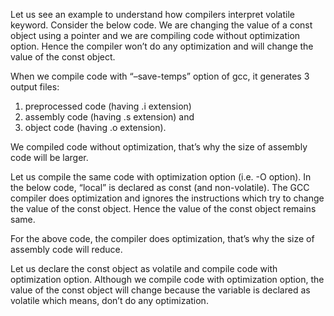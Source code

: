 Let us see an example to understand how compilers interpret volatile keyword. Consider the below code. 
We are changing the value of a const object using a pointer and we are compiling code without optimization option. 
Hence the compiler won’t do any optimization and will change the value of the const object.

When we compile code with “–save-temps” option of gcc, it generates 3 output files:
1) preprocessed code (having .i extension) 
2) assembly code (having .s extension) and 
3) object code (having .o extension). 

We compiled code without optimization, that’s why the size of assembly code will be larger.

Let us compile the same code with optimization option (i.e. -O option). 
In the below code, “local” is declared as const (and non-volatile). 
The GCC compiler does optimization and ignores the instructions which try to change the value of the const object. Hence the value of the const object remains same.   

For the above code, the compiler does optimization, that’s why the size of assembly code will reduce.

Let us declare the const object as volatile and compile code with optimization option.
Although we compile code with optimization option, the value of the const object will change because the variable is declared as volatile which means, don’t do any optimization. 
